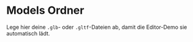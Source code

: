 # Models Ordner

Lege hier deine `.glb`- oder `.gltf`-Dateien ab, damit die Editor-Demo sie automatisch lädt.
